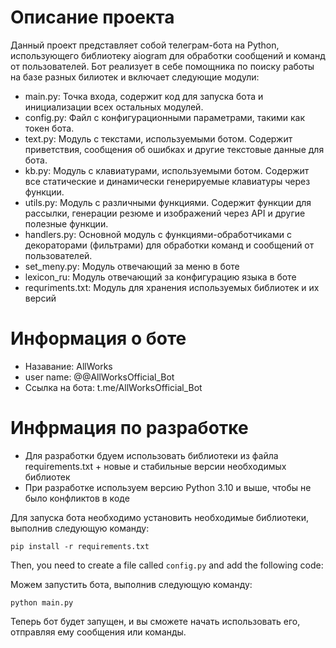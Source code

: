 # Описание проекта

Данный проект представляет собой телеграм-бота на Python, использующего библиотеку aiogram для обработки сообщений и команд от пользователей. Бот реализует в себе помощника по поиску работы на базе разных билиотек  и включает следующие модули:

- main.py: Точка входа, содержит код для запуска бота и инициализации всех остальных модулей.
- config.py: Файл с конфигурационными параметрами, такими как токен бота.
- text.py: Модуль с текстами, используемыми ботом. Содержит приветствия, сообщения об ошибках и другие текстовые данные для бота. 
- kb.py: Модуль с клавиатурами, используемыми ботом. Содержит все статические и динамически генерируемые клавиатуры через функции.
- utils.py: Модуль с различными функциями. Содержит функции для рассылки, генерации резюме и изображений через API и другие полезные функции.
- handlers.py: Основной модуль с функциями-обработчиками с декораторами (фильтрами) для обработки команд и сообщений от пользователей.
- set_meny.py: Модуль отвечающий за меню в боте
- lexicon_ru: Модуль отвечающий за конфигурацию языка в боте
- requriments.txt: Модуль для хранения используемых библиотек и их версий

# Информация о боте 

- Назавание: AllWorks 
- user name: @@AllWorksOfficial_Bot
- Ссылка на бота: t.me/AllWorksOfficial_Bot

# Инфрмация по разработке 

- Для разработки бдуем использовать библиотеки из файла requirements.txt + новые  и стабильные версии  необходимых библиотек
- При разработке используем версию Python 3.10 и выше, чтобы не было конфликтов в коде 

Для запуска бота необходимо установить необходимые библиотеки, выполнив следующую команду:
```
pip install -r requirements.txt
```

Then, you need to create a file called `config.py` and add the following code:

Можем запустить бота, выполнив следующую команду:
```
python main.py
```

Теперь бот будет запущен, и вы сможете начать использовать его, отправляя ему сообщения или команды.